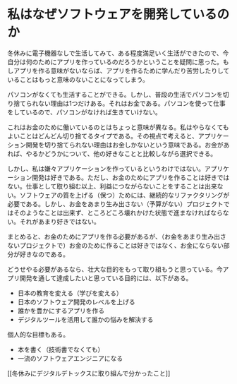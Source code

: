 # 私はなぜソフトウェアを開発しているのか

冬休みに電子機器なしで生活してみて、ある程度満足いく生活ができたので、今自分は何のためにアプリを作っているのだろうかということを疑問に思った。もしアプリを作る意味がないならば、アプリを作るために学んだり苦労したりしていることはもっと意味のないことになってしまう。

パソコンがなくても生活することができる。しかし、普段の生活でパソコンを切り捨てられない理由は1つだけある。それはお金である。パソコンを使って仕事をしているので、パソコンがなければ生きていけない。

これはお金のために働いているのとはちょっと意味が異なる。私はやらなくてもよいことはどんどん切り捨てるタイプである。その視点で考えると、アプリケーション開発を切り捨てられない理由はお金しかないという意味である。お金があれば、やるかどうかについて、他の好きなことと比較しながら選択できる。

しかし、私は嫌々アプリケーションを作っているというわけではない。アプリケーション開発は好きである。ただし、お金のためにアプリを作ることは好きではない。仕事として取り組む以上、利益につながらないことをすることは出来ない。ソフトウェアの質を上げる（保つ）ためには、継続的なリファクタリングが必要である。しかし、お金をあまり生み出さない（予算がない）プロジェクトではそのようなことは出来ず、ところどころ壊れかけた状態で進まなければならない。それがあまり好きではない。

まとめると、お金のためにアプリを作る必要があるが、（お金をあまり生み出さないプロジェクトで）お金のために作ることは好きではなく、お金にならない部分が好きなのである。

どうせやる必要があるなら、壮大な目的をもって取り組もうと思っている。今アプリ開発を通して達成したいと思っている目的には、以下がある。

- 日本の教育を変える（学びを変える）
- 日本のソフトウェア開発のレベルを上げる
- 誰かを豊かにするアプリを作る
- デジタルツールを活用して誰かの悩みを解決する

個人的な目標もある。

- 本を書く（技術書でなくても）
- 一流のソフトウェアエンジニアになる

[[冬休みにデジタルデトックスに取り組んで分かったこと]]